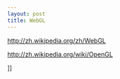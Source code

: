 ```yaml
---
layout: post
title: WebGL
---
```

<p><a href="http://zh.wikipedia.org/zh/WebGL">http://zh.wikipedia.org/zh/WebGL</a></p>
<p><a href="http://zh.wikipedia.org/wiki/OpenGL">http://zh.wikipedia.org/wiki/OpenGL</a></p>]]